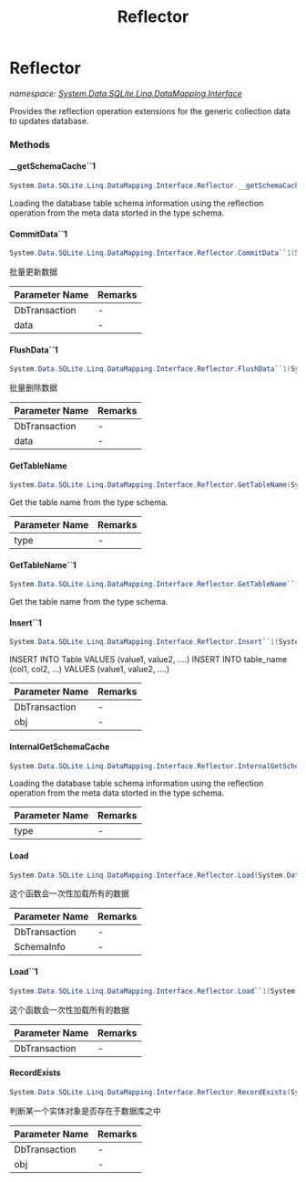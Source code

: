 ﻿---
title: Reflector
---

# Reflector
_namespace: [System.Data.SQLite.Linq.DataMapping.Interface](N-System.Data.SQLite.Linq.DataMapping.Interface.html)_

Provides the reflection operation extensions for the generic collection data to updates database.

### Methods

#### __getSchemaCache``1
```csharp
System.Data.SQLite.Linq.DataMapping.Interface.Reflector.__getSchemaCache``1
```
Loading the database table schema information using the reflection operation from the meta data storted in the type schema.

#### CommitData``1
```csharp
System.Data.SQLite.Linq.DataMapping.Interface.Reflector.CommitData``1(System.Data.SQLite.Linq.DataMapping.Interface.SQLProcedure,System.Collections.Generic.IEnumerable{``0})
```
批量更新数据

|Parameter Name|Remarks|
|--------------|-------|
|DbTransaction|-|
|data|-|


#### FlushData``1
```csharp
System.Data.SQLite.Linq.DataMapping.Interface.Reflector.FlushData``1(System.Data.SQLite.Linq.DataMapping.Interface.SQLProcedure,System.Collections.Generic.IEnumerable{``0})
```
批量删除数据

|Parameter Name|Remarks|
|--------------|-------|
|DbTransaction|-|
|data|-|


#### GetTableName
```csharp
System.Data.SQLite.Linq.DataMapping.Interface.Reflector.GetTableName(System.Type)
```
Get the table name from the type schema.

|Parameter Name|Remarks|
|--------------|-------|
|type|-|


#### GetTableName``1
```csharp
System.Data.SQLite.Linq.DataMapping.Interface.Reflector.GetTableName``1
```
Get the table name from the type schema.

#### Insert``1
```csharp
System.Data.SQLite.Linq.DataMapping.Interface.Reflector.Insert``1(System.Data.SQLite.Linq.DataMapping.Interface.SQLProcedure,System.Data.SQLite.Linq.DataMapping.Interface.TableSchema,``0)
```
INSERT INTO Table VALUES (value1, value2, ....)
 INSERT INTO table_name (col1, col2, ...) VALUES (value1, value2, ....)

|Parameter Name|Remarks|
|--------------|-------|
|DbTransaction|-|
|obj|-|


#### InternalGetSchemaCache
```csharp
System.Data.SQLite.Linq.DataMapping.Interface.Reflector.InternalGetSchemaCache(System.Type)
```
Loading the database table schema information using the reflection operation from the meta data storted in the type schema.

|Parameter Name|Remarks|
|--------------|-------|
|type|-|


#### Load
```csharp
System.Data.SQLite.Linq.DataMapping.Interface.Reflector.Load(System.Data.SQLite.Linq.DataMapping.Interface.SQLProcedure,System.Type)
```
这个函数会一次性加载所有的数据

|Parameter Name|Remarks|
|--------------|-------|
|DbTransaction|-|
|SchemaInfo|-|


#### Load``1
```csharp
System.Data.SQLite.Linq.DataMapping.Interface.Reflector.Load``1(System.Data.SQLite.Linq.DataMapping.Interface.SQLProcedure)
```
这个函数会一次性加载所有的数据

|Parameter Name|Remarks|
|--------------|-------|
|DbTransaction|-|


#### RecordExists
```csharp
System.Data.SQLite.Linq.DataMapping.Interface.Reflector.RecordExists(System.Data.SQLite.Linq.DataMapping.Interface.SQLProcedure,System.Object)
```
判断某一个实体对象是否存在于数据库之中

|Parameter Name|Remarks|
|--------------|-------|
|DbTransaction|-|
|obj|-|





